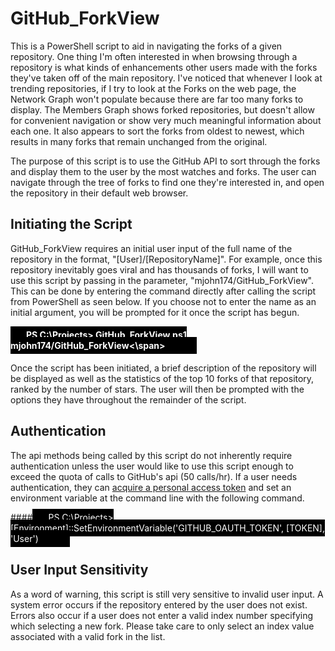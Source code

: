 # GitHub_ForkView

This is a PowerShell script to aid in navigating the forks of a given repository. One thing I'm often interested in when browsing through a repository is what kinds of enhancements other users made with the forks they've taken off of the main repository. I've noticed that whenever I look at trending repositories, if I try to look at the Forks on the web page, the Network Graph won't populate because there are far too many forks to display. The Members Graph shows forked repositories, but doesn't allow for convenient navigation or show very much meaningful information about each one. It also appears to sort the forks from oldest to newest, which results in many forks that remain unchanged from the original.

The purpose of this script is to use the GitHub API to sort through the forks and display them to the user by the most watches and forks. The user can navigate through the tree of forks to find one they're interested in, and open the repository in their default web browser.

## Initiating the Script

GitHub\_ForkView requires an initial user input of the full name of the repository in the format, "[User]/[RepositoryName]". For example, once this repository inevitably goes viral and has thousands of forks, I will want to use this script by passing in the parameter, "mjohn174/GitHub_ForkView". This can be done by entering the command directly after calling the script from PowerShell as seen below. If you choose not to enter the name as an initial argument, you will be prompted for it once the script has begun.

####  <span style="background-color:black;color:white;padding-RIGHT:50px;padding-LEFT:25px;padding-TOP:5px;padding-BOTTOM:5px">PS C:\Projects> GitHub\_ForkView.ps1   mjohn174/GitHub\_ForkView<\span>

Once the script has been initiated, a brief description of the repository will be displayed as well as the statistics of the top 10 forks of that repository, ranked by the number of stars. The user will then be prompted with the options they have throughout the remainder of the script.

## Authentication

The api methods being called by this script do not inherently require authentication unless the user would like to use this script enough to exceed the quota of calls to GitHub's api (50 calls/hr). If a user needs authentication, they can [acquire a personal access token](https://help.github.com/articles/creating-an-access-token-for-command-line-use/) and set an environment variable at the command line with the following command. 

####<span style="background-color:black;color:white;padding-RIGHT:50px;padding-LEFT:25px;padding-TOP:5px;padding-BOTTOM:5px">PS C:\Projects> [Environment]::SetEnvironmentVariable('GITHUB\_OAUTH\_TOKEN', [TOKEN], 'User')</span>

## User Input Sensitivity

As a word of warning, this script is still very sensitive to invalid user input. A system error occurs if the repository entered by the user does not exist. Errors also occur if a user does not enter a valid index number specifying which selecting a new fork. Please take care to only select an index value associated with a valid fork in the list.

